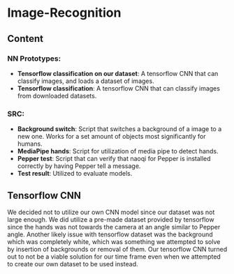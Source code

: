# Image-Recognition

## Content
### NN Prototypes: 

- **Tensorflow classification on our dataset**: A tensorflow CNN that can classify images, and loads a dataset of images.
- **Tensorflow classification**: A tensorflow CNN that can classify images from downloaded datasets. 

### SRC: 
- **Background switch**: Script that switches a background of a image to a new one. Works for a set amount of objects most significantly for humans. 
- **MediaPipe hands**: Script for utilization of media pipe to detect hands. 
- **Pepper test**: Script that can verify that naoqi for Pepper is installed correctly by having Pepper tell a message. 
- **Test result**: Utilized to evaluate models. 

## Tensorflow CNN
We decided not to utilize our own CNN model since our dataset was not large enough. We did utilize a pre-made dataset provided by tensorflow since the hands was not towards the camera at an angle similar to Pepper angle. Another likely issue with tensorflow dataset was the background which was completely white, which was something we attempted to solve by insertion of backgrounds or removal of them. Our tensorflow CNN turned out to not be a viable solution for our time frame even when we attempted to create our own dataset to be used instead. 



